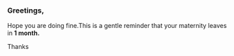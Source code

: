 <h3>Greetings,</h3>

<p>Hope you are doing fine.This is a gentle reminder that your maternity leaves in <b> 1 month.</b></p>

<p>Thanks</p>
